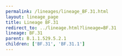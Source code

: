 ```yaml
---
permalink: /lineages/lineage_BF.31.html
layout: lineage_page
title: Lineage BF.31
redirect_to: ../lineage.html?lineage=BF.31
lineage: BF.31
parent: B.1.1.529.5.2.1
children: ['BF.31', 'BF.31.1']
---
```

